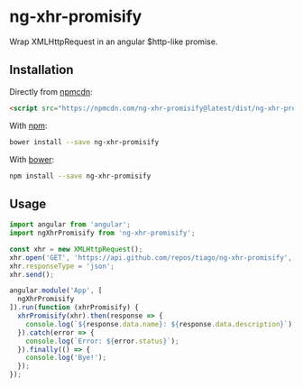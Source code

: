# ng-xhr-promisify

Wrap XMLHttpRequest in an angular $http-like promise.

## Installation
Directly from [npmcdn](https://npmcdn.com):
```html
<script src="https://npmcdn.com/ng-xhr-promisify@latest/dist/ng-xhr-promisify.min.js"></script>
```
With [npm](https://www.npmjs.com/package/ng-xhr-promisify):
```sh
bower install --save ng-xhr-promisify
```
With [bower](https://bower.io):
```sh
npm install --save ng-xhr-promisify
```

## Usage
```js
import angular from 'angular';
import ngXhrPromisify from 'ng-xhr-promisify';

const xhr = new XMLHttpRequest();
xhr.open('GET', 'https://api.github.com/repos/tiago/ng-xhr-promisify', true);
xhr.responseType = 'json';
xhr.send();

angular.module('App', [
  ngXhrPromisify
]).run(function (xhrPromisify) {
  xhrPromisify(xhr).then(response => {
    console.log(`${response.data.name}: ${response.data.description}`);
  }).catch(error => {
    console.log(`Error: ${error.status}`);
  }).finally(() => {
    console.log('Bye!');
  });
});
```
